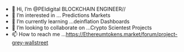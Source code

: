 - 👋 Hi, I’m @PEIdigital BLOCKCHAIN ENGINEER//
- 👀 I’m interested in ... Predictions Markets
- 🌱 I’m currently learning ...deinflation Dashboards
- 💞️ I’m looking to collaborate on ...Crypto Scientest Projects
- 📫 How to reach me ...https://Ethereumtokens.market/forum/project-grey-wallstreet

 <!---
